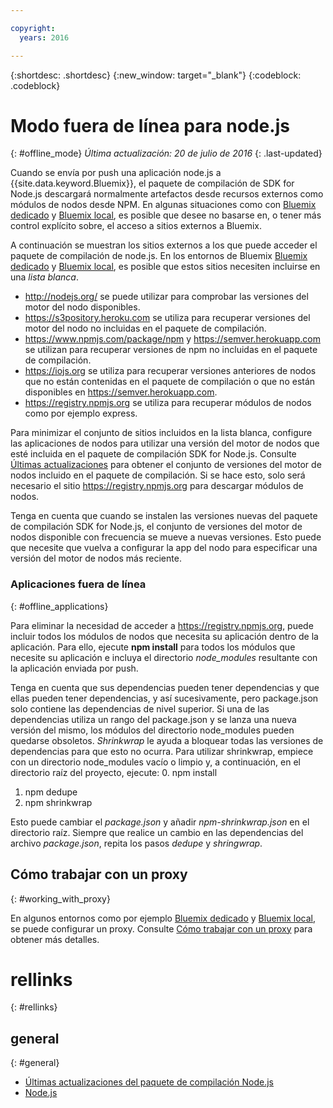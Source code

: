 ```yaml
---

copyright:
  years: 2016

---
```


{:shortdesc: .shortdesc}
{:new_window: target="_blank"}
{:codeblock: .codeblock}


# Modo fuera de línea para node.js
{: #offline_mode}
*Última actualización: 20 de julio de 2016*
{: .last-updated}

Cuando se envía por push una aplicación node.js a {{site.data.keyword.Bluemix}}, el paquete de compilación de SDK for Node.js
descargará normalmente artefactos desde recursos externos como módulos de nodos desde NPM. En algunas situaciones
como con [Bluemix dedicado](../../dedicated/index.html#dedicated) y
[Bluemix local](../../local/index.html#local), es posible que desee no basarse en,
o tener más control explícito sobre, el acceso a sitios externos a Bluemix.  

A continuación se muestran los sitios externos a los que puede acceder el paquete de compilación de node.js. En los entornos de Bluemix [Bluemix dedicado](../../dedicated/index.html#dedicated) y
[Bluemix local](../../local/index.html#local), es posible que estos sitios necesiten incluirse en una *lista blanca*.

* http://nodejs.org/ se puede utilizar para comprobar las versiones del motor del nodo disponibles.
* https://s3pository.heroku.com se utiliza para recuperar versiones del motor del nodo no incluidas en el paquete de compilación.
*  https://www.npmjs.com/package/npm y https://semver.herokuapp.com se utilizan para recuperar versiones de npm no incluidas en el paquete de compilación.
* https://iojs.org se utiliza para recuperar versiones anteriores de nodos que no están contenidas en el paquete de compilación o que no están disponibles en https://semver.herokuapp.com.
* https://registry.npmjs.org se utiliza para recuperar módulos de nodos como por ejemplo express.

Para minimizar el conjunto de sitios incluidos en la lista blanca, configure las aplicaciones de nodos para utilizar una versión del motor de nodos que esté incluida en el paquete de compilación SDK for Node.js. Consulte [Últimas actualizaciones](./updates.html) para obtener el conjunto de versiones del motor de nodos incluido en el paquete de compilación. Si se hace esto, solo será necesario el sitio https://registry.npmjs.org para descargar módulos de nodos.

Tenga en cuenta que cuando se instalen las versiones nuevas del paquete de compilación SDK for Node.js, el conjunto de versiones del motor de nodos disponible con frecuencia
se mueve a nuevas versiones. Esto puede que necesite que vuelva a configurar la app del nodo para especificar una versión del motor de nodos más reciente.


### Aplicaciones fuera de línea
{: #offline_applications}

Para eliminar la necesidad de acceder a https://registry.npmjs.org, puede incluir todos los módulos de nodos que necesita su aplicación dentro de la aplicación. Para ello, ejecute **npm install** para todos los módulos que necesite su aplicación e incluya el directorio *node_modules* resultante con la aplicación enviada por push.

Tenga en cuenta que sus dependencias pueden tener dependencias y que ellas pueden tener dependencias, y así sucesivamente, pero package.json
solo contiene las dependencias de nivel superior. Si una de las dependencias utiliza un rango del package.json y se lanza una nueva versión del mismo, los módulos del directorio node_modules pueden quedarse obsoletos. *Shrinkwrap* le ayuda a bloquear todas las versiones de dependencias para que esto no ocurra. Para utilizar shrinkwrap, empiece con un directorio node_modules vacío o limpio y, a continuación, en el directorio raíz del proyecto, ejecute:
0. npm install
1. npm dedupe
2. npm shrinkwrap

Esto puede cambiar el *package.json* y añadir *npm-shrinkwrap.json* en el directorio raíz.
Siempre que realice un cambio en las dependencias del archivo *package.json*, repita los pasos *dedupe* y *shringwrap*.

## Cómo trabajar con un proxy
{: #working_with_proxy}

En algunos entornos como por ejemplo [Bluemix dedicado](../../dedicated/index.html#dedicated) y
[Bluemix local](../../local/index.html#local), se puede configurar un proxy. Consulte [Cómo trabajar con un proxy](../../manageapps/workingWithProxy.html) para obtener más detalles.

# rellinks
{: #rellinks}
## general
{: #general}
* [Últimas actualizaciones del paquete de compilación Node.js](../../runtimes/nodejs/updates.html)
* [Node.js](https://nodejs.org)
